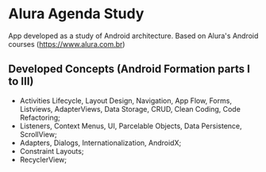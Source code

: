 # Alura Agenda Study
App developed as a study of Android architecture. Based on Alura's Android courses (https://www.alura.com.br)

## Developed Concepts (Android Formation parts I to III)
* Activities Lifecycle, Layout Design, Navigation, App Flow, Forms, Listviews, AdapterViews, Data Storage, CRUD, Clean Coding, Code Refactoring;
* Listeners, Context Menus, UI, Parcelable Objects, Data Persistence, ScrollView;
* Adapters, Dialogs, Internationalization, AndroidX;
* Constraint Layouts;
* RecyclerView;
